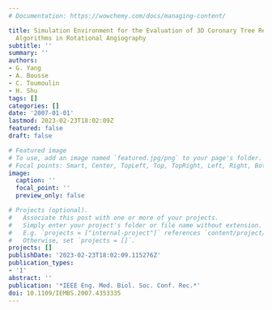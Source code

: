 ```yaml
---
# Documentation: https://wowchemy.com/docs/managing-content/

title: Simulation Environment for the Evaluation of 3D Coronary Tree Reconstruction
  Algorithms in Rotational Angiography
subtitle: ''
summary: ''
authors:
- G. Yang
- A. Bousse
- C. Toumoulin
- H. Shu
tags: []
categories: []
date: '2007-01-01'
lastmod: 2023-02-23T18:02:09Z
featured: false
draft: false

# Featured image
# To use, add an image named `featured.jpg/png` to your page's folder.
# Focal points: Smart, Center, TopLeft, Top, TopRight, Left, Right, BottomLeft, Bottom, BottomRight.
image:
  caption: ''
  focal_point: ''
  preview_only: false

# Projects (optional).
#   Associate this post with one or more of your projects.
#   Simply enter your project's folder or file name without extension.
#   E.g. `projects = ["internal-project"]` references `content/project/deep-learning/index.md`.
#   Otherwise, set `projects = []`.
projects: []
publishDate: '2023-02-23T18:02:09.115276Z'
publication_types:
- '1'
abstract: ''
publication: '*IEEE Eng. Med. Biol. Soc. Conf. Rec.*'
doi: 10.1109/IEMBS.2007.4353335
---
```

